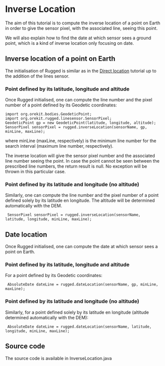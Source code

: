 <!--- Copyright 2013-2016 CS Systèmes d'Information
  Licensed under the Apache License, Version 2.0 (the "License");
  you may not use this file except in compliance with the License.
  You may obtain a copy of the License at
  
    http://www.apache.org/licenses/LICENSE-2.0
  
  Unless required by applicable law or agreed to in writing, software
  distributed under the License is distributed on an "AS IS" BASIS,
  WITHOUT WARRANTIES OR CONDITIONS OF ANY KIND, either express or implied.
  See the License for the specific language governing permissions and
  limitations under the License.
-->

# Inverse Location

The aim of this tutorial is to compute the inverse location of a point on Earth in order to give the sensor pixel, with the associated line, seeing this point.

We will also explain how to find the date at which sensor sees a ground point, which is a kind of inverse location only focusing on date.

## Inverse location of a point on Earth
The initialisation of Rugged is similar as in the [Direct location](direct-location.html) tutorial up to the addition of the lines sensor.

### Point defined by its latitude, longitude and altitude
Once Rugged initialised, one can compute the line number and the pixel number of a point defined by its Geodetic coordinates:

    import org.orekit.bodies.GeodeticPoint;
    import org.orekit.rugged.linesensor.SensorPixel;
    GeodeticPoint gp = new GeodeticPoint(latitude, longitude, altitude);
    SensorPixel sensorPixel = rugged.inverseLocation(sensorName, gp, minLine, maxLine);
where minLine (maxLine, respectively) is the minimum line number for the search interval (maximum line number, respectively). 

The inverse location will give the sensor pixel number and the associated line number seeing the point. In case the point cannot be seen between the prescribed line numbers, the return result is null. No exception will be thrown in this particular case.
   
### Point defined by its latitude and longitude (no altitude)
Similarly, one can compute the line number and the pixel number of a point defined solely by its latitude en longitude. The altitude will be determined automatically with the DEM.

     SensorPixel sensorPixel = rugged.inverseLocation(sensorName, latitude, longitude, minLine, maxLine);

## Date location 
Once Rugged initialised, one can compute the date at which sensor sees a point on Earth.

### Point defined by its latitude, longitude and altitude
For a point defined by its Geodetic coordinates:

     AbsoluteDate dateLine = rugged.dateLocation(sensorName, gp, minLine, maxLine);

### Point defined by its latitude and longitude (no altitude)
Similarly, for a point defined solely by its latitude en longitude (altitude determined automatically with the DEM): 

     AbsoluteDate dateLine = rugged.dateLocation(sensorName, latitude, longitude, minLine, maxLine);

## Source code
The source code is available in InverseLocation.java 
